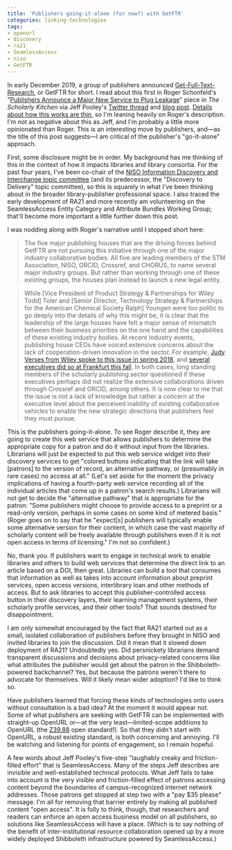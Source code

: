 ```yaml
---
title: 'Publishers going-it-alone (for now?) with GetFTR'
categories: linking-technologies
tags:
- openurl
- discovery
- ra21
- SeamlessAccess
- niso
- GetFTR
---
```

In early December 2019, a group of publishers announced [Get-Full-Text-Research](https://www.getfulltextresearch.com/), or GetFTR for short.
I read about this first in Roger Schonfeld's "[Publishers Announce a Major New Service to Plug Leakage](https://scholarlykitchen.sspnet.org/2019/12/03/publishers-announce-plug-leakage/)" piece in _The Scholarly Kitchen_ via Jeff Pooley's [Twitter thread](https://twitter.com/jeffersonpooley/status/1201867300229517313) and [blog post](https://www.jeffpooley.com/2019/12/publishers-announce-a-major-new-service-to-plug-leakage/).
[Details about how this works are thin](https://www.getfulltextresearch.com/how-getftr-works/), so I'm leaning heavily on Roger's description.
I'm not as negative about this as Jeff, and I'm probably a little more opinionated than Roger.
This is an interesting move by publishers, and—as the title of this post suggests—I am critical of the publisher's "go-it-alone" approach.

First, some disclosure might be in order.
My background has me thinking of this in the context of how it impacts libraries and library consortia.
For the past four years, I've been co-chair of the [NISO Information Discovery and Interchange topic committee](https://www.niso.org/topic-committees/information-discovery-interchange) (and its predecessor, the "Discovery to Delivery" topic committee), so this is squarely in what I've been thinking about in the broader library-publisher professional space.
I also traced the early development of RA21 and more recently am volunteering on the SeamlessAccess Entity Category and Attribute Bundles Working Group; that'll become more important a little further down this post.

I was nodding along with Roger's narrative until I stopped short here:

> The five major publishing houses that are the driving forces behind GetFTR are not pursuing this initiative through one of the major industry collaborative bodies. All five are leading members of the STM Association, NISO, ORCID, Crossref, and CHORUS, to name several major industry groups. But rather than working through one of these existing groups, the houses plan instead to launch a new legal entity. 

> While [Vice President of Product Strategy & Partnerships for Wiley Todd] Toler and [Senior Director, Technology Strategy & Partnerships for the American Chemical Society Ralph] Youngen were too politic to go deeply into the details of why this might be, it is clear that the leadership of the large houses have felt a major sense of mismatch between their business priorities on the one hand and the capabilities of these existing industry bodies. At recent industry events, publishing house CEOs have voiced extensive concerns about the lack of cooperation-driven innovation in the sector. For example, [Judy Verses from Wiley spoke to this issue in spring 2018](https://twitter.com/rschon/status/989137191094939649), and [several executives did so at Frankfurt this fall](https://twitter.com/acochran12733/status/1184105258986815489). In both cases, long standing members of the scholarly publishing sector questioned if these executives perhaps did not realize the extensive collaborations driven through Crossref and ORCID, among others. It is now clear to me that the issue is not a lack of knowledge but rather a concern at the executive level about the perceived inability of existing collaborative vehicles to enable the new strategic directions that publishers feel they must pursue. 

This is the publishers going-it-alone.
To see Roger describe it, they are going to create this web service that allows publishers to determine the appropriate copy for a patron and do it without input from the libraries.
Librarians will just be expected to put this web service widget into their discovery services to get "colored buttons indicating that the link will take [patrons] to the version of record, an alternative pathway, or (presumably in rare cases) no access at all."
(Let's set aside for the moment the privacy implications of having a fourth-party web service recording all of the individual articles that come up in a patron's search results.)
Librarians will not get to decide the "alternative pathway" that is appropriate for the patron: "Some publishers might choose to provide access to a preprint or a read-only version, perhaps in some cases on some kind of metered basis."
(Roger goes on to say that he "expect[s] publishers will typically enable some alternative version for their content, in which case the vast majority of scholarly content will be freely available through publishers even if it is not open access in terms of licensing."  I'm not so confident.)

No, thank you.
If publishers want to engage in technical work to enable libraries and others to build web services that determine the direct link to an article based on a DOI, then great.
Libraries can build a tool that consumes that information as well as takes into account information about preprint services, open access versions, interlibrary loan and other methods of access.
But to ask libraries to accept this publisher-controlled access button in their discovery layers, their learning management systems, their scholarly profile services, and their other tools?
That sounds destined for disappointment.

I am only somewhat encouraged by the fact that RA21 started out as a small, isolated collaboration of publishers before they brought in NISO and invited libraries to join the discussion.
Did it mean that it slowed down deployment of RA21? Undoubtedly yes.
Did persnickety librarians demand transparent discussions and decisions about privacy-related concerns like what attributes the publisher would get about the patron in the Shibboleth-powered backchannel? Yes, but because the patrons weren't there to advocate for themselves.
Will it likely mean wider adoption? I'd like to think so.

Have publishers learned that forcing these kinds of technologies onto users without consultation is a bad idea?  At the moment it would appear not.
Some of what publishers are seeking with GetFTR can be implemented with straight-up OpenURL or—at the very least—limited-scope additions to OpenURL (the [Z39.88](https://www.niso.org/publications/z3988-2004-r2010) open standard!).
So that they didn't start with OpenURL, a robust existing standard, is both concerning and annoying.
I'll be watching and listening for points of engagement, so I remain hopeful.

A few words about Jeff Pooley's five-step "laughably creaky and friction-filled effort" that is SeamlessAccess.
Many of the steps Jeff describes are invisible and well-established technical protocols.
What Jeff fails to take into account is the very visible and friction-filled effect of patrons accessing content beyond the boundaries of campus-recognized internet network addresses.
Those patrons get stopped at step two with a "pay $35 please" message.
I'm all for removing that barrier entirely by making all published content "open access".
It is folly to think, though, that researchers and readers can enforce an open access business model on all publishers, so solutions like SeamlessAccess will have a place.
(Which is to say nothing of the benefit of inter-institutional resource collaboration opened up by a more widely deployed Shibboleth infrastructure powered by SeamlessAccess.)